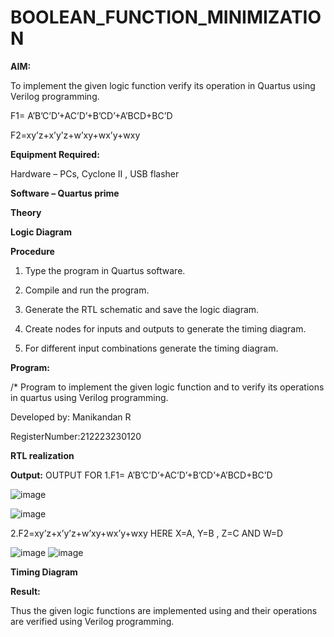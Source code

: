 # BOOLEAN_FUNCTION_MINIMIZATION

**AIM:**

To implement the given logic function verify its operation in Quartus using Verilog programming.

F1= A’B’C’D’+AC’D’+B’CD’+A’BCD+BC’D 

F2=xy’z+x’y’z+w’xy+wx’y+wxy

**Equipment Required:**

Hardware – PCs, Cyclone II , USB flasher

**Software – Quartus prime**

**Theory**

**Logic Diagram**

**Procedure**

1.	Type the program in Quartus software.

2.	Compile and run the program.

3.	Generate the RTL schematic and save the logic diagram.

4.	Create nodes for inputs and outputs to generate the timing diagram.

5.	For different input combinations generate the timing diagram.


**Program:**

/* Program to implement the given logic function and to verify its operations in quartus using Verilog programming. 

Developed by: Manikandan R

RegisterNumber:212223230120


**RTL realization**

**Output:** OUTPUT FOR 1.F1= A’B’C’D’+AC’D’+B’CD’+A’BCD+BC’D

![image](https://github.com/Manikandanrag/BOOLEAN_FUNCTION_MINIMIZATION/assets/138849491/06f77914-567b-4f6b-bb41-e8f4252391a7)

![image](https://github.com/Manikandanrag/BOOLEAN_FUNCTION_MINIMIZATION/assets/138849491/df49787a-a60d-411d-863a-8ed09f9fc492)

2.F2=xy’z+x’y’z+w’xy+wx’y+wxy HERE X=A, Y=B , Z=C AND W=D

![image](https://github.com/Manikandanrag/BOOLEAN_FUNCTION_MINIMIZATION/assets/138849491/9eb7d231-dd32-4f16-b742-3dd70d81215a)
![image](https://github.com/Manikandanrag/BOOLEAN_FUNCTION_MINIMIZATION/assets/138849491/e2d4c193-b11c-408e-849b-ab77766ed2e0)

**Timing Diagram**

**Result:**

Thus the given logic functions are implemented using and their operations are verified using Verilog programming.

